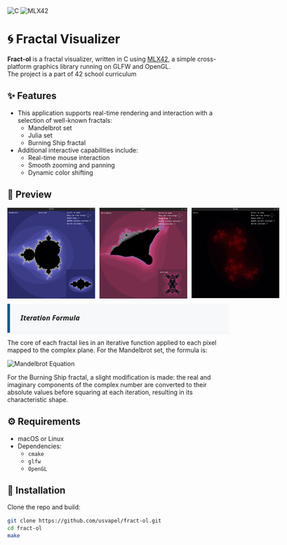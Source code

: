 ![C](https://img.shields.io/badge/C-language-00599C?style=flat)
![MLX42](https://img.shields.io/badge/MLX42-OpenGL%2FGLFW-blue)

# 🌀 Fractal Visualizer

**Fract-ol** is a fractal visualizer, written in C using [MLX42](https://github.com/codam-coding-college/MLX42), a simple cross-platform graphics library running on GLFW and OpenGL.  
The project is a part of 42 school curriculum

## ✨ Features

- This application supports real-time rendering and interaction with a selection of well-known fractals:
  - Mandelbrot set
  - Julia set
  - Burning Ship fractal
- Additional interactive capabilities include:
  - Real-time mouse interaction
  - Smooth zooming and panning
  - Dynamic color shifting

## 📸 Preview

<div style="display: flex; gap: 10px; align-items: center;">
  <img src="./images/mandelbrot.png" width="200" />
  <img src="./images/burningship.png" width="200" />
  <img src="./images/julia.png" width="200" />
</div>

<div style="
  background-color: #f6f8fa;
  padding: 20px 24px;
  border-left: 6px solid #00599C;
  font-family: 'Segoe UI', 'Roboto', 'Helvetica Neue', sans-serif;
  font-size: 16px;
  color: #1a1a1a;
  line-height: 1.6;
  margin-top: 12px;
  box-shadow: 0 2px 4px rgba(0, 0, 0, 0.05);
">
  <strong><em>Iteration Formula</em></strong><br>
</div>

The core of each fractal lies in an iterative function applied to each pixel mapped to the complex plane. For the Mandelbrot set, the formula is:

![Mandelbrot Equation](https://latex.codecogs.com/png.image?\dpi{150}&space;\color{White}z_{n+1}=z_n^2+C,\quad&space;z_0=C,\quad&space;C=a+bi)

For the Burning Ship fractal, a slight modification is made: the real and imaginary components of the complex number are converted to their absolute values before squaring at each iteration, resulting in its characteristic shape.

## ⚙️ Requirements

- macOS or Linux
- Dependencies:
  - `cmake`
  - `glfw`
  - `OpenGL`

## 🧰 Installation

Clone the repo and build:

```bash
git clone https://github.com/usvapel/fract-ol.git
cd fract-ol
make
